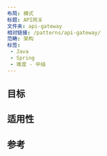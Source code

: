 ```yaml
---
布局: 模式  
标题: API网关    
文件夹: api-gateway  
相对链接: /patterns/api-gateway/  
范畴: 架构  
标签: 
 - Java
 - Spring
 - 难度 - 中级
--- 
```


## 目标


## 适用性


## 参考
